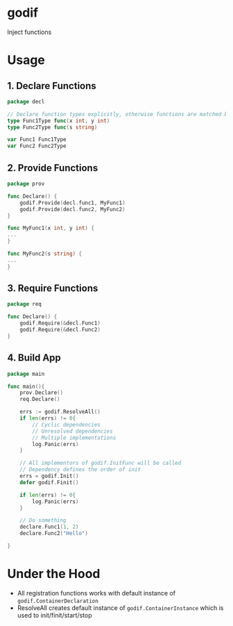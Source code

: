 # godif

Inject functions

# Usage

## 1. Declare Functions

```go
package decl

// Declare function types explicitly, otherwise functions are matched by signature
type Func1Type func(x int, y int)
type Func2Type func(s string)

var Func1 Func1Type
var Func2 Func2Type

```

## 2. Provide Functions

```go
package prov

func Declare() {
    godif.Provide(decl.func1, MyFunc1)
    godif.Provide(decl.func2, MyFunc2)
}

func MyFunc1(x int, y int) {
...
}

func MyFunc2(s string) {
...
}

```

## 3. Require Functions

```go
package req

func Declare() {
    godif.Require(&decl.Func1)
    godif.Require(&decl.Func2)
}
```

## 4. Build App


```go
package main

func main(){
    prov.Declare()
    req.Declare()

    errs := godif.ResolveAll()
    if len(errs) != 0{
        // Cyclic dependencies
        // Unresolved dependencies
        // Multiple implementations
        log.Panic(errs)
    }

    // All implementors of godif.InitFunc will be called
    // Dependency defines the order of init
    errs = godif.Init()
    defer godif.Finit()

    if len(errs) != 0{
        log.Panic(errs)
    } 

    // Do something
    declare.Func1(1, 2)
    declare.Func2("Hello")

}

```
# Under the Hood

- All registration functions works with default instance of `godif.ContainerDeclaration`
- ResolveAll creates default instance of `godif.ContainerInstance` which is used to init/finit/start/stop
